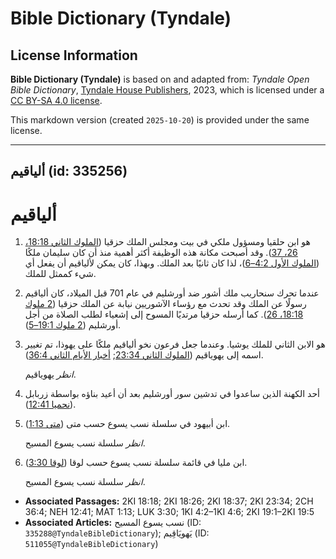 # Bible Dictionary (Tyndale)

## License Information

**Bible Dictionary (Tyndale)** is based on and adapted from: _Tyndale Open Bible Dictionary_, [Tyndale House Publishers](https://tyndaleopenresources.com/), 2023, which is licensed under a [CC BY-SA 4.0 license](https://creativecommons.org/licenses/by-sa/4.0/legalcode.en).

This markdown version (created `2025-10-20`) is provided under the same license.



--------------------------------

## ألياقيم (id: 335256)

ألياقيم
=======

1. هو ابن حلقيا ومسؤول ملكي في بيت ومجلس الملك حزقيا ([الملوك الثاني 18:18، 26، 37](https://ref.ly/2Kgs18:18,2Kgs18:26,2Kgs18:37)). وقد أصبحت مكانة هذه الوظيفة أكثر أهمية منذ أن كان سليمان ملكًا ([الملوك الأول 4:2–6](https://ref.ly/1Kgs4:2-1Kgs4:6))، لذا كان ثانيًا بعد الملك. وبهذا، كان يمكن لألياقيم أن يفعل أي شيء كممثل للملك.
2. عندما تحرك سنحاريب ملك أشور ضد أورشليم في عام 701 قبل الميلاد، كان ألياقيم رسولًا عن الملك وقد تحدث مع رؤساء الآشوريين نيابة عن الملك حزقيا ([2 ملوك 18:18، 26](https://ref.ly/2Kgs18:18,2Kgs18:26)). كما أرسله حزقيا مرتديًا المسوح إلى إشعياء لطلب الصلاة من أجل أورشليم ([2 ملوك 19:1–5](https://ref.ly/2Kgs19:1-2Kgs19:5)).
3. هو الابن الثاني للملك يوشيا. وعندما جعل فرعون نخو ألياقيم ملكًا على يهوذا، تم تغيير اسمه إلى يهوياقيم ([الملوك الثاني 23:34](https://ref.ly/2Kgs23:34); [أخبار الأيام الثاني 36:4](https://ref.ly/2Chr36:4)).

    *انظر* يهوياقيم.

4. أحد الكهنة الذين ساعدوا في تدشين سور أورشليم بعد أن أعيد بناؤه بواسطة زربابل ([نحميا 12:41](https://ref.ly/Neh12:41)).
5. ابن أبيهود في سلسلة نسب يسوع حسب متى ([متى 1:13](https://ref.ly/Matt1:13)).

    *انظر* سلسلة نسب يسوع المسيح.

6. ابن مليا في قائمة سلسلة نسب يسوع حسب لوقا ([لوقا 3:30](https://ref.ly/Luke3:30)).

    *انظر* سلسلة نسب يسوع المسيح.

* **Associated Passages:** 2KI 18:18; 2KI 18:26; 2KI 18:37; 2KI 23:34; 2CH 36:4; NEH 12:41; MAT 1:13; LUK 3:30; 1KI 4:2–1KI 4:6; 2KI 19:1–2KI 19:5
* **Associated Articles:** نسب يسوع المسيح (ID: `335288@TyndaleBibleDictionary`); يَهويَاقِيم (ID: `511055@TyndaleBibleDictionary`)

